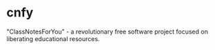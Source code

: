 # cnfy
"ClassNotesForYou" - a revolutionary free software project focused on liberating educational resources.

